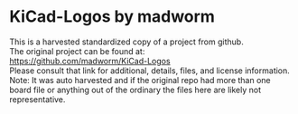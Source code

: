 
# KiCad-Logos by madworm  
This is a harvested standardized copy of a project from github.  
The original project can be found at:  
https://github.com/madworm/KiCad-Logos  
Please consult that link for additional, details, files, and license information.  
Note: It was auto harvested and if the original repo had more than one board file or anything out of the ordinary the files here are likely not representative.  
    